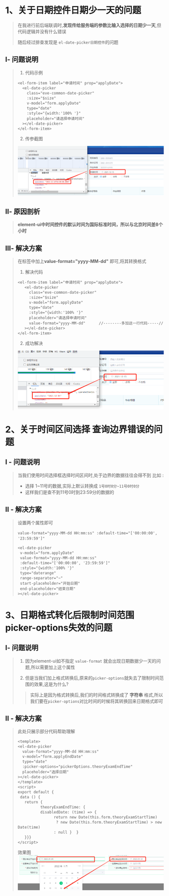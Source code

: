 # 1、关于日期控件日期少一天的问题

>在我进行前后端联调时,**发现传给服务端的参数比输入选择的日期少一天**,但代码逻辑并没有什么错误
>
>随后经过排查发现是 `el-date-picker日期控件`的问题

## Ⅰ- 问题说明

>1. 代码示例
>
>```vue
><el-form-item label="申请时间" prop="applyDate">
>   <el-date-picker
>     class="eve-common-date-picker"
>     :size="$size"
>     v-model="form.applyDate"
>     type="date"
>     :style="{width:'100% '}"
>     placeholder="请选择申请时间"
>   ></el-date-picker>
></el-form-item>
>```
>
>2. 传参截图
>
>![image-20211215144633764](ElementUI使用笔记的图片/image-20211215144633764.png)

## Ⅱ- 原因剖析

>**element-ui中时间控件的默认时间为国际标准时间，所以与北京时间差8个小时**

## Ⅲ- 解决方案

>在标签中加上**value-format="yyyy-MM-dd"** 即可,将其转换格式
>
>1. 解决代码
>
>   ```vue
>   <el-form-item label="申请时间" prop="applyDate">
>      <el-date-picker
>        class="eve-common-date-picker"
>        :size="$size"
>        v-model="form.applyDate"
>        type="date"
>        :style="{width:'100% '}"
>        placeholder="请选择申请时间"
>        value-format="yyyy-MM-dd"      //--------多加这一行代码-----//
>      ></el-date-picker>
>   </el-form-item>
>   ```
>
>   
>
>2. 成功解决
>
>![image-20211215145041672](ElementUI使用笔记的图片/image-20211215145041672.png) 

# 2、关于时间区间选择 查询边界错误的问题

## Ⅰ - 问题说明

>当我们使用时间选择框选择时间区间时,处于边界的数据往往会得不到 比如 : 
>
>* 选择 1~11号的数据,实际上默认转换成 `1号0时0分~11号0时0分`
>* 这样我们是查不到11号0时到23:59分的数据的

## Ⅱ - 解决方案

>设置两个属性即可
>
>`value-format="yyyy-MM-dd HH:mm:ss"
>:default-time="['00:00:00', '23:59:59']"`
>
>```vue
><el-date-picker
>  v-model="form.applyDate"
>  value-format="yyyy-MM-dd HH:mm:ss"
>  :default-time="['00:00:00', '23:59:59']"
>  :style="{width:'100% '}"
>  type="daterange"
>  range-separator="~"
>  start-placeholder="开始日期"
>  end-placeholder="结束日期"
>></el-date-picker>
>```

# 3、日期格式转化后限制时间范围picker-options失效的问题

## Ⅰ- 问题说明

>1. 因为element-ui如不指定 `value-format` 就会出现日期数据少一天的问题,所以需要加上这个属性
>
>2. 但是当我们加上格式转换后,原来的`picker-options`就失去了限制时间范围的效果,这是为什么?
>
>   > 实际上是因为格式转换后,我们的时间格式转换成了 **字符串** 格式,所以我们要在`picker-options`对比时间的时候将其转换回来日期格式即可

## Ⅱ - 解决方案

>此处只展示部分代码帮助理解
>
>```vue
><template>
><el-date-picker
>   value-format="yyyy-MM-dd HH:mm:ss"
>   v-model="form.applyEndDate"
>   type="date"
>   :picker-options="pickerOptions.theoryExamEndTime"
>   placeholder="选择日期"
> ></el-date-picker>
></template>
><script>
>export default {
>  data () {
>    return {
>   		theoryExamEndTime: {
>        	disabledDate: (time) => {
>          		  return new Date(this.form.theoryExamStartTime)
>                  ? new Date(this.form.theoryExamStartTime) > new Date(time) 
>                 : null }  }   
>    }}}
></script>
>```
>
>效果图![image-20220113190604745](ElementUI使用笔记的图片/image-20220113190604745.png)